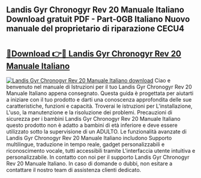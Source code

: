 ## Landis Gyr Chronogyr Rev 20 Manuale Italiano Download gratuit PDF - Part-0GB Italiano Nuovo manuale del proprietario di riparazione CECU4

# <h2><a href="http://dfaae1o.blite.top/?on=Landis+Gyr+Chronogyr+Rev+20+Manuale+Italiano">🔗Download 👉🔴 Landis Gyr Chronogyr Rev 20 Manuale Italiano</a></h2>

[![Landis Gyr Chronogyr Rev 20 Manuale Italiano download](https://i.imgur.com/lujVjoI.png)](http://dfaae1o.blite.top/?on=Landis+Gyr+Chronogyr+Rev+20+Manuale+Italiano)
Ciao e benvenuto nel manuale di Istruzioni per il tuo Landis Gyr Chronogyr Rev 20 Manuale Italiano appena consegnato. Questa guida è progettata per aiutarti a iniziare con il tuo prodotto e darti una conoscenza approfondita delle sue caratteristiche, funzioni e capacità. Troverai le istruzioni per L'installazione, L'uso, la manutenzione e la risoluzione dei problemi. Precauzioni di sicurezza per i bambini Landis Gyr Chronogyr Rev 20 Manuale Italiano questo prodotto non è adatto a bambini di età inferiore e deve essere utilizzato sotto la supervisione di un ADULTO. Le funzionalità avanzate di Landis Gyr Chronogyr Rev 20 Manuale Italiano includono Supporto multilingue, traduzione in tempo reale, gadget personalizzabili e riconoscimento vocale, tutti accessibili tramite L'interfaccia utente intuitiva e personalizzabile. In contatto con noi per il supporto Landis Gyr Chronogyr Rev 20 Manuale Italiano. In caso di domande o dubbi, non esitare a contattare il nostro team di assistenza clienti dedicato.
